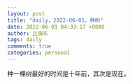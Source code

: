 ```yaml
---
layout: post
title: "daily，2022-06-01，种树"
date: 2022-06-01 04:33:17 +0800
author: 丘海东 
tags: daily
comments: true
categories: personal
---
```

种一棵树最好的时间是十年前，其次是现在。
